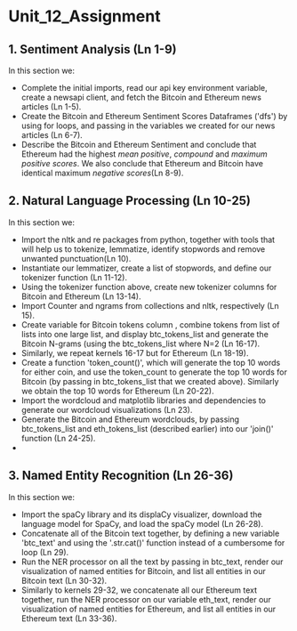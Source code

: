 # Unit_12_Assignment

## 1. Sentiment Analysis (Ln 1-9)
In this section we: 
* Complete the initial imports, read our api key environment variable, create a newsapi client,  and fetch the Bitcoin and Ethereum news articles (Ln 1-5). 
* Create the Bitcoin and Ethereum Sentiment Scores Dataframes ('dfs') by using for loops, and passing in the variables we created for our news articles (Ln 6-7). 
* Describe the Bitcoin and Ethereum Sentiment and conclude that Ethereum had the highest *mean positive*, *compound* and *maximum positive scores*. We also conclude that Ethereum and Bitcoin have identical maximum *negative scores*(Ln 8-9). 

## 2. Natural Language Processing (Ln 10-25)
In this section we:
* Import the nltk and re packages from python, together with tools that will help us to tokenize, lemmatize, identify stopwords and remove unwanted punctuation(Ln 10). 
* Instantiate our lemmatizer, create a list of stopwords, and define our tokenizer function (Ln 11-12). 
* Using the tokenizer function above, create new tokenizer columns for Bitcoin and Ethereum (Ln 13-14).
* Import Counter and ngrams from collections and nltk, respectively (Ln 15). 
* Create variable for Bitcoin tokens column , combine tokens from list of lists into one large list, and display btc_tokens_list and  generate the Bitcoin N-grams (using the  btc_tokens_list where N=2 (Ln 16-17). 
*  Similarly,  we repeat kernels 16-17 but for Ethereum (Ln 18-19). 
* Create a function  'token_count()',  which will generate the top 10 words for either coin, and use the token_count to generate the top 10 words for Bitcoin (by passing in btc_tokens_list that we created above). Similarly we obtain the top 10 words for Ethereum (Ln 20-22). 
* Import the wordcloud and matplotlib libraries and dependencies to generate our wordcloud visualizations (Ln 23). 
* Generate the Bitcoin and Ethereum wordclouds, by passing btc_tokens_list and eth_tokens_list (described earlier) into our 'join()' function (Ln 24-25). 
*

## 3. Named Entity Recognition (Ln 26-36)
In this section we:
* Import the spaCy library and its displaCy visualizer,  download the language model for SpaCy, and load the spaCy model (Ln 26-28). 
* Concatenate all of the Bitcoin text together, by defining a new variable 'btc_text' and using the '.str.cat()' function instead of a cumbersome for loop (Ln 29).  
* Run the NER processor on all  the text by passing in btc_text,  render our visualization of named entities for Bitcoin, and list all entities in our Bitcoin text (Ln 30-32). 
* Similarly to kernels 29-32, we concatenate all our Ethereum text together, run the NER processor on our variable eth_text, render our visualization of named entities for Ethereum, and list all entities in our Ethereum text (Ln 33-36). 
